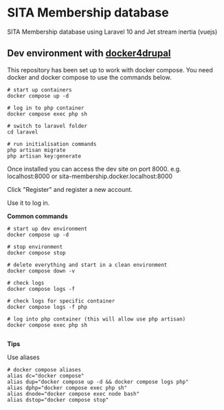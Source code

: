 # SITA Membership database

SITA Membership database using Laravel 10 and Jet stream inertia (vuejs)

## Dev environment with [docker4drupal](https://github.com/wodby/docker4drupal/releases)

This repository has been set up to work with docker compose. You need docker
and docker compose to use the commands below.

```
# start up containers
docker compose up -d

# log in to php container
docker compose exec php sh

# switch to laravel folder
cd laravel

# run initialisation commands
php artisan migrate
php artisan key:generate
```

Once installed you can access the dev site on port 8000. e.g. localhost:8000 or
sita-membership.docker.localhost:8000

Click "Register" and register a new account.

Use it to log in.

**Common commands**

```
# start up dev environment
docker compose up -d

# stop environment
docker compose stop

# delete everything and start in a clean environment
docker compose down -v

# check logs
docker compose logs -f

# check logs for specific container
docker compose logs -f php

# log into php container (this will allow use php artisan)
docker compose exec php sh


```

**Tips**

Use aliases

```
# docker compose aliases
alias dc="docker compose"
alias dup="docker compose up -d && docker compose logs php"
alias dphp="docker compose exec php sh"
alias dnode="docker compose exec node bash"
alias dstop="docker compose stop"
